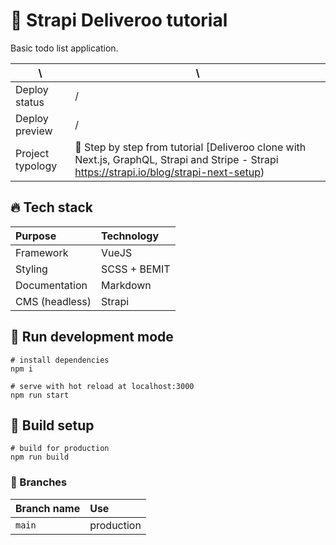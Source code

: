 # 📒 Strapi Deliveroo tutorial

Basic todo list application.

| \                                                                          | \                                                                              |
|----------------------------------------------------------------------------|--------------------------------------------------------------------------------|
| Deploy status                                                              | /                                                                              |
| Deploy preview                                                             | /                                                                              |
| Project typology                                                           | 📒  Step by step from tutorial [Deliveroo clone with Next.js, GraphQL, Strapi and Stripe - Strapi https://strapi.io/blog/strapi-next-setup) |

<!--
![project preview](docs/project-preview.mp4)
-->

## 🔥 Tech stack

| Purpose       | Technology   |
|:--------------|:-------------|
| Framework     | VueJS        |
| Styling       | SCSS + BEMIT |
| Documentation | Markdown     |
| CMS (headless) | Strapi     |

## 🌊 Run development mode

```shell
# install dependencies
npm i

# serve with hot reload at localhost:3000
npm run start
```

## 🧳 Build setup

```shell
# build for production
npm run build
```

### 🌿 Branches

| Branch name | Use        |
|:------------|:-----------|
| `main`      | production |
